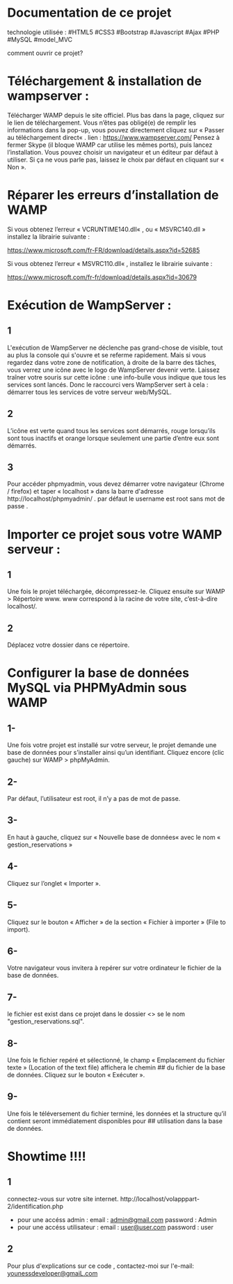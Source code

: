 # Documentation de ce projet
technologie utilisée : #HTML5 #CSS3 #Bootstrap #Javascript #Ajax #PHP #MySQL #model_MVC

comment ouvrir ce projet? 

# Téléchargement & installation de wampserver :

Télécharger WAMP depuis le site officiel. Plus bas dans la page, cliquez sur le lien de téléchargement. Vous n’êtes pas obligé(e) de remplir les informations dans la pop-up, vous pouvez directement cliquez sur « Passer au téléchargement direct« .
lien : https://www.wampserver.com/
Pensez à fermer Skype (il bloque WAMP car utilise les mêmes ports), puis lancez l’installation. Vous pouvez choisir un navigateur et un éditeur par défaut à utiliser. Si ça ne vous parle pas, laissez le choix par défaut en cliquant sur « Non ».
# Réparer les erreurs d’installation de WAMP
Si vous obtenez l’erreur « VCRUNTIME140.dll« ,  ou « MSVRC140.dll » installez la librairie suivante :

https://www.microsoft.com/fr-FR/download/details.aspx?id=52685

Si vous obtenez l’erreur « MSVRC110.dll« , installez le librairie suivante :

https://www.microsoft.com/fr-fr/download/details.aspx?id=30679

# Exécution de WampServer :
## 1
L'exécution de WampServer ne déclenche pas grand-chose de visible, tout au plus la console qui s'ouvre et se referme rapidement. Mais si vous regardez dans votre zone de notification, à droite de la barre des tâches, vous verrez une icône avec le logo de WampServer devenir verte. Laissez traîner votre souris sur cette icône : une info-bulle vous indique que tous les services sont lancés.
Donc le raccourci vers WampServer sert à cela : démarrer tous les services de votre serveur web/MySQL.
## 2
L’icône est verte quand tous les services sont démarrés, rouge lorsqu’ils sont tous inactifs et orange lorsque seulement une partie d’entre eux sont démarrés.
## 3
Pour accéder phpmyadmin, vous devez démarrer votre navigateur (Chrome / firefox) et taper « localhost » dans la barre d'adresse http://localhost/phpmyadmin/ .
par défaut le  username est root sans mot de passe .
# Importer ce projet sous votre WAMP serveur : 
## 1
Une fois le projet téléchargée, décompressez-le. Cliquez ensuite sur WAMP > Répertoire www.
www correspond à la racine de votre site, c’est-à-dire localhost/.
## 2
Déplacez votre dossier dans ce répertoire.
# Configurer la base de données MySQL via PHPMyAdmin sous WAMP
## 1-
Une fois votre projet est installé sur votre serveur, le projet demande une base de données pour s’installer ainsi qu’un identifiant.
Cliquez encore (clic gauche) sur WAMP > phpMyAdmin.
## 2-
Par défaut, l’utilisateur est root, il n’y a pas de mot de passe.
## 3-
En haut à gauche, cliquez sur « Nouvelle base de données« avec le nom « gestion_reservations »
## 4-
Cliquez sur l’onglet « Importer ».
## 5-
Cliquez sur le bouton « Afficher » de la section « Fichier à importer » (File to import).
## 6-
Votre navigateur vous invitera à repérer sur votre ordinateur le fichier de la base de données.
## 7-
le fichier est exist dans ce projet dans le dossier <<DataBase>> se le nom "gestion_reservations.sql".
## 8-
Une fois le fichier repéré et sélectionné, le champ « Emplacement du fichier texte » (Location of the text file) affichera le chemin ## du fichier de la base de données. Cliquez sur le bouton « Exécuter ».
## 9-
  Une fois le téléversement du fichier terminé, les données et la structure qu’il contient seront immédiatement disponibles pour ## utilisation dans la base de données.

# Showtime !!!!
## 1
connectez-vous sur votre site internet.
http://localhost/volapppart-2/identification.php
* pour une accéss admin : 
email    : admin@gmail.com
password : Admin
* pour une accéss utilisateur :
email    : user@user.com 
password : user


## 2
Pour plus d'explications sur ce code ,
contactez-moi sur l'e-mail: younessdeveloper@gmaiL.com
